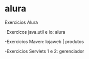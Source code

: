 # alura
Exercicios Alura

-Exercicos java.util e io:  alura

-Exercicios Maven: lojaweb | produtos

-Exercicios Servlets 1 e 2: gerenciador
